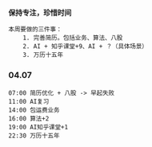 **保持专注，珍惜时间**

	本周要做的三件事：
		1. 完善简历。包括业务、算法、八股
		2. AI + 知乎课堂+9、AI + ？（具体场景）
		3. 万历十五年

### 04.07

	07:00 简历优化 + 八股 -> 早起失败
	11:00 AI复习
	14:00 包运费业务
	16:00 算法+2
	19:00 AI知乎课堂+1
	22:30 万历十五年